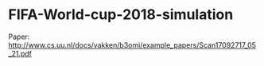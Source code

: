 # FIFA-World-cup-2018-simulation

Paper: http://www.cs.uu.nl/docs/vakken/b3omi/example_papers/Scan17092717_05_21.pdf
